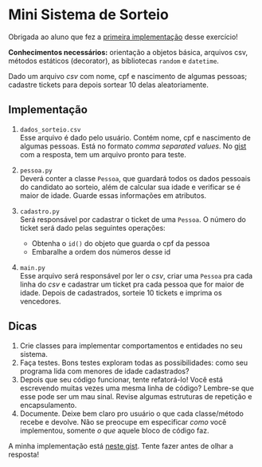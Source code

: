 # Mini Sistema de Sorteio
Obrigada ao aluno que fez a [primeira implementação](https://gist.github.com/MrCl0wnLab/4fa85ed4b890fe86c284b8d405632d9d)  desse exercício! 

**Conhecimentos necessários:** orientação a objetos básica, arquivos csv, métodos estáticos (decorator), as bibliotecas `random` e `datetime`.

Dado um arquivo _csv_ com nome, cpf e nascimento de algumas pessoas; cadastre tickets para depois sortear 10 delas aleatoriamente.

## Implementação

1. `dados_sorteio.csv`  
    Esse arquivo é dado pelo usuário. Contém nome, cpf e nascimento de algumas pessoas. Está no formato _comma separated values_. No [gist](https://gist.github.com/danigfavero/608f71546a937a0d3f29fad215282d39) com a resposta, tem um arquivo pronto para teste.

2. `pessoa.py`  
    Deverá conter a classe `Pessoa`, que guardará todos os dados pessoais do candidato ao sorteio, além de calcular sua idade e verificar se é maior de idade. Guarde essas informações em atributos.

3. `cadastro.py`  
    Será responsável por cadastrar o ticket de uma `Pessoa`. O número do ticket será dado pelas seguintes operações:
    
    - Obtenha o `id()` do objeto que guarda o cpf da pessoa
    - Embaralhe a ordem dos números desse id

4. `main.py`  
    Esse arquivo será responsável por ler o _csv_, criar uma `Pessoa` pra cada linha do _csv_ e cadastrar um ticket pra cada pessoa que for maior de idade. Depois de cadastrados, sorteie 10 tickets e imprima os vencedores.

## Dicas
1. Crie classes para implementar comportamentos e entidades no seu sistema.
2. Faça testes. Bons testes exploram todas as possibilidades: como seu programa lida com menores de idade cadastrados?
3. Depois que seu código funcionar, tente refatorá-lo! Você está escrevendo muitas vezes uma mesma linha de código? Lembre-se que esse pode ser um mau sinal. Revise algumas estruturas de repetição e encapsulamento.
4. Documente. Deixe bem claro pro usuário o que cada classe/método recebe e devolve. Não se preocupe em especificar _como_ você implementou, somente _o que_ aquele bloco de código faz.

A minha implementação está [neste gist](https://gist.github.com/danigfavero/608f71546a937a0d3f29fad215282d39). Tente fazer antes de olhar a resposta!